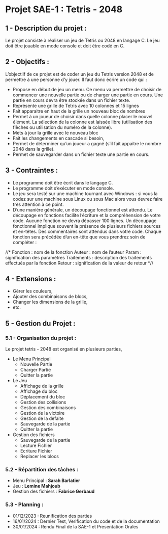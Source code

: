 # Projet SAE-1 : Tetris - 2048

## 1 - Description du projet :

Le projet consiste à réaliser un jeu de Tetris ou 2048 en langage C.
Le jeu doit être jouable en mode console et doit être codé en C.



## 2 - Objectifs :
L’objectiif de ce projet est de coder un jeu du Tetris version 2048 et de permettre à une
personne d’y jouer. Il faut donc écrire un code qui :
- Propose en début de jeu un menu. Ce menu va permettre de choisir de commencer une
nouvelle partie ou de charger une partie en cours. Une partie en cours devra être
stockée dans un fichier texte.
- Représente une grille de Tetris avec 10 colonnes et 15 lignes
- Fait apparaitre en haut de la grille un nouveau bloc de nombres
- Permet à un joueur de choisir dans quelle colonne placer le nouvel élément. La sélection
de la colonne est laissée libre (utilisation des flèches ou utilisation du numéro de la
colonne).
- Mets à jour la grille avec le nouveau bloc
- Fait les changements en cascade si besoin,
- Permet de déterminer qu’un joueur a gagné (s’il fait appaitre le nombre 2048 dans la
grille).
- Permet de sauvegarder dans un fichier texte une partie en cours.

## 3 - Contraintes :
- Le programme doit être écrit dans le langage C.
- Le programme doit s’exécuter en mode console.
- Le jeu sera testé sur une machine tournant avec Windows : si vous la codez sur une
machine sous Linux ou sous Mac alors vous devrez faire très attention à ce point.
- D’une manière générale, un découpage fonctionnel est attendu. Le découpage en
fonctions facilite l’écriture et la compréhension de votre code. Aucune fonction ne devra
dépasser 100 lignes. Un découpage fonctionnel implique souvent la présence de
plusieurs fichiers sources et en-têtes. Des commentaires sont attendus dans votre code.
Chaque fonction sera précédée d’un en-tête que vous prendrez soin de compléter :

//*
Fonction : nom de la fonction
Auteur : nom de l’auteur
Param : signification des paramètres
Traitements : description des traitements effectués par la fonction
Retour : signification de la valeur de retour
*//

## 4 - Extensions :
- Gérer les couleurs,
- Ajouter des combinaisons de blocs,
- Changer les dimensions de la grille,
- etc.

## 5 - Gestion du Projet :

### 5.1 - Organisation du projet :

Le projet tetris - 2048 est organisé en plusieurs parties,
- Le Menu Principal
  - Nouvelle Partie
  - Charger Partie
  - Quitter la partie
- Le Jeu
  - Affichage de la grille
  - Affichage du bloc
  - Déplacement du bloc
  - Gestion des collisions
  - Gestion des combinaisons
  - Gestion de la victoire
  - Gestion de la defaite
  - Sauvegarde de la partie
  - Quitter la partie
- Gestion des fichiers
  - Sauvegarde de la partie
  - Lecture Fichier
  - Ecriture Fichier
  - Replacer les blocs

### 5.2 - Répartition des tâches :

- Menu Principal : **Sarah Barlatier**
- Jeu : **Lemine Mahjoub**
- Gestion des fichiers : **Fabrice Gerbaud**

### 5.3 - Planning :


- 01/12/2023 : Reunification des parties
- 16/01/2024 : Dernier Test, Verification du code et de la documentation
- 30/01/2024 : Rendu Final de la SAE-1 et Presentation Orales